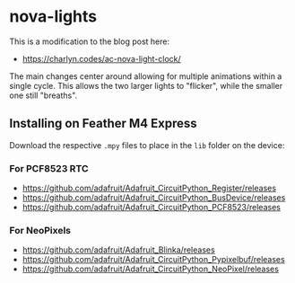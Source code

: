 # nova-lights

This is a modification to the blog post here:
- https://charlyn.codes/ac-nova-light-clock/

The main changes center around allowing for multiple animations within a single cycle. This allows the two 
larger lights to "flicker", while the smaller one still "breaths".

## Installing on Feather M4 Express

Download the respective `.mpy` files to place in the `lib` folder on the device:

### For PCF8523 RTC
- https://github.com/adafruit/Adafruit_CircuitPython_Register/releases
- https://github.com/adafruit/Adafruit_CircuitPython_BusDevice/releases
- https://github.com/adafruit/Adafruit_CircuitPython_PCF8523/releases

### For NeoPixels
- https://github.com/adafruit/Adafruit_Blinka/releases
- https://github.com/adafruit/Adafruit_CircuitPython_Pypixelbuf/releases
- https://github.com/adafruit/Adafruit_CircuitPython_NeoPixel/releases

